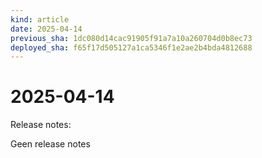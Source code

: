 ```yaml
---
kind: article
date: 2025-04-14
previous_sha: 1dc080d14cac91905f91a7a10a260704d0b8ec73
deployed_sha: f65f17d505127a1ca5346f1e2ae2b4bda4812688
---
```


# 2025-04-14

Release notes:

Geen release notes
